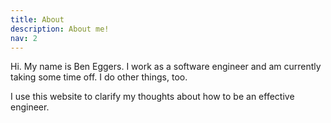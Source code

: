```yaml
---
title: About
description: About me!
nav: 2
---
```


Hi. My name is Ben Eggers. I work as a software engineer and am currently taking some time off. I do other things, too.

I use this website to clarify my thoughts about how to be an effective engineer.
